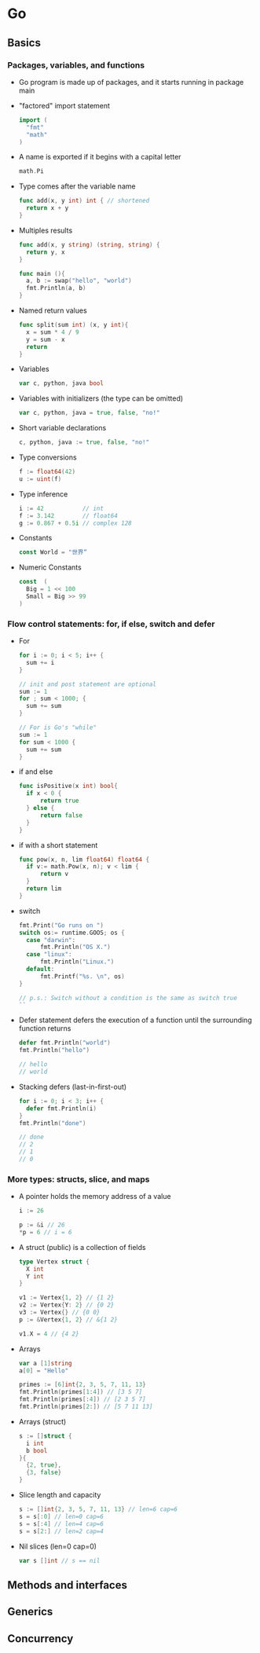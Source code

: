 # Go

## Basics

### Packages, variables, and functions

- Go program is made up of packages, and it starts running in package main
- "factored" import statement

  ```go
  import (
    "fmt" 
    "math"
  )
  ```

- A name is exported if it begins with a capital letter

  ```go
  math.Pi
  ```

- Type comes after the variable name

  ```go
  func add(x, y int) int { // shortened
    return x + y
  }
  ```  

- Multiples results

  ```go
  func add(x, y string) (string, string) {
    return y, x
  }

  func main (){
    a, b := swap("hello", "world")
    fmt.Println(a, b)
  }
  ```

- Named return values

  ```go
  func split(sum int) (x, y int){
    x = sum * 4 / 9
    y = sum - x
    return
  }

  ```

- Variables

  ```go
  var c, python, java bool
  ```

- Variables with initializers (the type can be omitted)

  ```go
  var c, python, java = true, false, "no!"
  ```

- Short variable declarations
  
  ```go
  c, python, java := true, false, "no!"
  ```

- Type conversions

  ```go
  f := float64(42)
  u := uint(f)
  ```

- Type inference

  ```go
  i := 42           // int
  f := 3.142        // float64
  g := 0.867 + 0.5i // complex 128
  ```

- Constants

  ```go
  const World = "世界“
  ```

- Numeric Constants

  ```go
  const  (
    Big = 1 << 100
    Small = Big >> 99
  )
  ```

### Flow control statements: for, if else, switch and defer

- For

  ```go
  for i := 0; i < 5; i++ {
    sum += i
  }

  // init and post statement are optional
  sum := 1
  for ; sum < 1000; {
    sum += sum
  }

  // For is Go's "while"
  sum := 1
  for sum < 1000 {
    sum += sum
  }
  ```

- if and else

  ```go
  func isPositive(x int) bool{
    if x < 0 {
        return true
    } else {
        return false
    }
  }
  ```

- if with a short statement

  ```go
  func pow(x, n, lim float64) float64 {
    if v:= math.Pow(x, n); v < lim {
        return v
    }
    return lim
  }
  ```

- switch

  ```go
  fmt.Print("Go runs on ")
  switch os:= runtime.GOOS; os {
    case "darwin":
        fmt.Println("OS X.")
    case "linux":
        fmt.Println("Linux.")
    default:
        fmt.Printf("%s. \n", os)
  }

  // p.s.: Switch without a condition is the same as switch true
  ``
  
- Defer statement defers the execution of a function until the surrounding function returns

  ```go
  defer fmt.Println("world")
  fmt.Println("hello")

  // hello
  // world
  ```

- Stacking defers (last-in-first-out)

  ```go
  for i := 0; i < 3; i++ {
    defer fmt.Println(i)
  }
  fmt.Println("done")

  // done
  // 2
  // 1
  // 0
  ```

### More types: structs, slice, and maps

- A pointer holds the memory address of a value

  ```go
  i := 26

  p := &i // 26
  *p = 6 // i = 6
  ```

- A struct (public) is a collection of fields

  ```go
  type Vertex struct {
    X int
    Y int
  }

  v1 := Vertex{1, 2} // {1 2}
  v2 := Vertex{Y: 2} // {0 2}
  v3 := Vertex{} // {0 0}
  p := &Vertex{1, 2} // &{1 2}

  v1.X = 4 // {4 2}
  ```

- Arrays

  ```go
  var a [1]string
  a[0] = "Hello"

  primes := [6]int{2, 3, 5, 7, 11, 13}
  fmt.Println(primes[1:4]) // [3 5 7]
  fmt.Println(primes[:4]) // [2 3 5 7]
  fmt.Println(primes[2:]) // [5 7 11 13]
  ```

- Arrays (struct)

  ```go
  s := []struct {
    i int
    b bool
  }{
    {2, true},
    {3, false}
  }
  ```

- Slice length and capacity

  ```go
  s := []int{2, 3, 5, 7, 11, 13} // len=6 cap=6
  s = s[:0] // len=0 cap=6
  s = s[:4] // len=4 cap=6
  s = s[2:] // len=2 cap=4
  ```

- Nil slices (len=0 cap=0)

  ```go
  var s []int // s == nil
  ```

## Methods and interfaces

## Generics

## Concurrency
